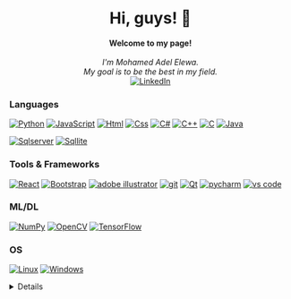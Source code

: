 <h1 align="center">Hi, guys! 👋</h1>

<p align="center">
    <b>Welcome to my page!</b><br><br>
    <i>
        I'm Mohamed Adel Elewa.<br>
        My goal is to be the best in my field.      
    </i>
    <br>
    <a href="https://www.linkedin.com/in/mohamed-adel2810/">
        <img src="https://img.shields.io/badge/LinkedIn-blue?style=flat-square&logo=linkedin" alt="LinkedIn">
    </a>   
</p>

### Languages

[![Python](https://img.shields.io/badge/python-black?style=for-the-badge&logo=python&logoColor=blue)]()
[![JavaScript](https://img.shields.io/badge/JavaScript-black?style=for-the-badge&logo=JavaScript)]()
[![Html](https://img.shields.io/badge/Html-black?style=for-the-badge&logo=HTML5)]()
[![Css](https://img.shields.io/badge/Css-black?style=for-the-badge&logo=CSS3)]()
[![C#](https://img.shields.io/badge/C%23-black?style=for-the-badge&logo=C%20Sharp)]()
[![C++](https://img.shields.io/badge/c++-black?style=for-the-badge&logo=cplusplus)]()
[![C](https://img.shields.io/badge/C-black?style=for-the-badge&logo=C)]()
[![Java](https://img.shields.io/badge/Java-black?style=for-the-badge&logo=openjdk)]()

[![Sqlserver](https://img.shields.io/badge/Microsoft%20SQL%20Server-black?style=for-the-badge&logo=Microsoft%20SQL%20Server)]()
[![Sqllite](https://img.shields.io/badge/SQLite-black?style=for-the-badge&logo=SQLite)]()


### Tools & Frameworks
[![React](https://img.shields.io/badge/react-black?style=for-the-badge&logo=react)]()
[![Bootstrap](https://img.shields.io/badge/Bootstrap-black?style=for-the-badge&logo=Bootstrap)]()
[![adobe illustrator](https://img.shields.io/badge/Adobe%20Illustrator-black?style=for-the-badge&logo=Adobe%20Illustrator)]()
[![git](https://img.shields.io/badge/Git-black?style=for-the-badge&logo=Git)]()
[![Qt](https://img.shields.io/badge/Qt-black?style=for-the-badge&logo=Qt)]()
[![pycharm](https://img.shields.io/badge/PyCharm-black?style=for-the-badge&logo=PyCharm)]()
[![vs code](https://img.shields.io/badge/Visual%20Studio%20Code-black?style=for-the-badge&logo=Visual%20Studio%20Code&logoColor=blue)]()


### ML/DL
[![NumPy](https://img.shields.io/badge/numpy-black?style=for-the-badge&logo=numpy)]()
[![OpenCV](https://img.shields.io/badge/OpenCV-black?style=for-the-badge&logo=OpenCV)]()
[![TensorFlow](https://img.shields.io/badge/TensorFlow-black?style=for-the-badge&logo=TensorFlow)]()


### OS
[![Linux](https://img.shields.io/badge/linux-black?style=for-the-badge&logo=Linux)]()
[![Windows](https://img.shields.io/badge/Windows-black?style=for-the-badge&logo=Windows)]()

<details>
<p align="center">
  <a href="https://github.com/Mohamedelewa2810">
    <img src="http://github-profile-summary-cards.vercel.app/api/cards/profile-details?username=Mohamedelewa2810&theme=transparent" />
  </a>
  <a href="https://github.com/Mohamedelewa2810">
    <img src="https://github-readme-streak-stats.herokuapp.com/?user=Mohamedelewa2810&hide_border=true&card_width=338&theme=transparent" />
  </a>
  <a href="https://github.com/Mohamedelewa2810">
    <img src="http://github-profile-summary-cards.vercel.app/api/cards/stats?username=Mohamedelewa2810&theme=transparent" />
  </a>
  <a href="https://github.com/Mohamedelewa2810">
    <img src="https://github-readme-stats.vercel.app/api/top-langs/?username=Mohamedelewa2810&langs_count=10&exclude_repo=&hide=jupyter%20notebook,vim%20script,cmake,makefile,batchfile,emacs%20lisp,css,html&layout=default&card_width=699&hide_border=true&theme=transparent" />
  </a>
</p>

<!--
- 🔭 I’m currently working on ...
- 🌱 I’m currently learning ...
- 👯 I’m looking to collaborate on ...
- 🤔 I’m looking for help with ...
- 💬 Ask me about ...
- 📫 How to reach me: ...
- 😄 Pronouns: ...
- ⚡ Fun fact: ...
-->
